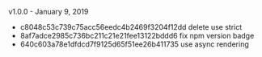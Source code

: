 v1.0.0 - January 9, 2019

* c8048c53c739c75acc56eedc4b2469f3204f12dd delete use strict
* 8af7adce2985c736bc211c21e21fee13122bddd6 fix npm version badge
* 640c603a78e1dfdcd7f9125d65f51ee26b411735 use async rendering

